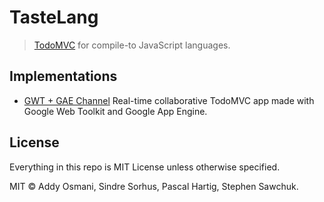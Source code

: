 # TasteLang

> [TodoMVC](http://todomvc.com) for compile-to JavaScript languages.


## Implementations

- [GWT + GAE Channel](implementations/gwtgaechannel.md)
Real-time collaborative TodoMVC app made with Google Web Toolkit and Google App Engine.

## License

Everything in this repo is MIT License unless otherwise specified.

MIT © Addy Osmani, Sindre Sorhus, Pascal Hartig, Stephen Sawchuk.
